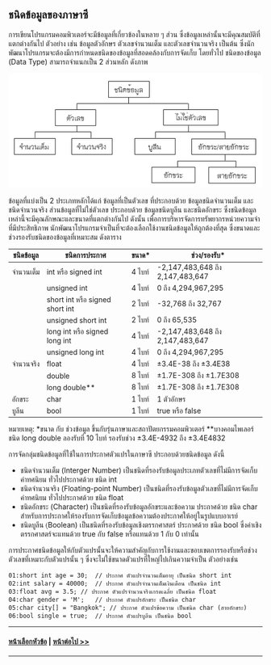 ## ชนิดข้อมูลของภาษาซี

การเขียนโปรแกรมคอมพิวเตอร์จะมีข้อมูลที่เกี่ยวข้องในหลาย ๆ ส่วน ซึ่งข้อมูลเหล่านั้นจะมีคุณสมบัติที่แตกต่างกันไป ตัวอย่าง เช่น ข้อมูลตัวอักษร ตัวเลขจำนวนเต็ม และตัวเลขจำนวนจริง เป็นต้น ซึ่งนักพัฒนาโปรแกรมจะต้องมีการกำหนดชนิดของข้อมูลที่สอดคล้องกับการจัดเก็บ โดยทั่วไป ชนิดของข้อมูล (Data Type) สามารถจำแนกเป็น 2 ส่วนหลัก ดังภาพ

<img src=img/0401.png>

ข้อมูลที่แบ่งเป็น 2 ประเภทหลักได้แก่ ข้อมูลที่เป็นตัวเลข ที่ประกอบด้วย ข้อมูลชนิดจำนวนเต็ม และชนิดจำนวนจริง ส่วนข้อมูลที่ไม่ใช่ตัวเลข ประกอบด้วย ข้อมูลชนิดบูลีน และชนิดอักขระ ซึ่งชนิดข้อมูลเหล่านี้จะมีคุณลักษณะและขนาดที่แตกต่างกันไป ดังนั้น เพื่อการบริหารจัดการทรัพยากรหน่วยความจำที่มีประสิทธิภาพ นักพัฒนาโปรแกรมจำเป็นที่จะต้องเลือกใช้งานชนิดข้อมูลให้ถูกต้องที่สุด ซึ่งขนาดและช่วงรองรับชนิดของข้อมูลที่เหมาะสม ดังตาราง

| ชนิดข้อมูล | ชนิดการประกาศ | ขนาด* | ช่วง/รองรับ* |
| --- | --- | ---- | ---- |
| จำนวนเต็ม	| int หรือ signed int | 4 ไบท์ | -2,147,483,648 ถึง 2,147,483,647 |
|	| unsigned int | 4 ไบท์	| 0 ถึง 4,294,967,295 |
|	| short int หรือ signed short int |	2 ไบท์ |	-32,768 ถึง 32,767 |
|	| unsigned short int | 2 ไบท์	| 0  ถึง 65,535 |
|	| long int หรือ signed long int | 4 ไบท์ | -2,147,483,648 ถึง 2,147,483,647 |
|	| unsigned long int | 4 ไบท์ | 0 ถึง 4,294,967,295 |
| จำนวนจริง |	float |	4 ไบท์ | ±3.4E-38 ถึง ±3.4E38 |
|	| double | 8 ไบท์ | ±1.7E-308 ถึง ±1.7E308 |
|	| long double** |	8 ไบท์ |	±1.7E-308 ถึง ±1.7E308 |
|	อักขระ |char | 1 ไบท์ | 1 ตัวอักษร |
|	บูลีน |	bool | 1 ไบท์ | true หรือ false |


หมายเหตุ: *ขนาด กับ ช่วงข้อมูล ขึ้นกับรุ่นภาษาและสถาปัตยกรรมคอมพิวเตอร์ **บางคอมไพเลอร์ชนิด long double ลองรับที่ 10 ไบท์ รองรับช่วง ±3.4E-4932 ถึง ±3.4E4832

การจัดกลุ่มชนิดข้อมูลที่ใช้ในการประกาศตัวแปรในภาษาซี ประกอบด้วยชนิดข้อมูล ดังนี้
* ชนิดจำนวนเต็ม (Interger Number) เป็นชนิดที่รองรับข้อมูลประเภทตัวเลขที่ไม่มีการจัดเก็บค่าทศนิยม ทั่วไปประกาศด้วย ชนิด int 
* ชนิดจำนวนจริง (Floating-point Number) เป็นชนิดที่รองรับข้อมูลตัวเลขที่ไม่มีการจัดเก็บค่าทศนิยม ทั่วไปประกาศด้วย ชนิด float 
* ชนิดอักขระ (Character) เป็นชนิดที่รองรับข้อมูลอักขระและข้อความ ประกาศด้วย ชนิด char สำหรับการประกาศให้รองรับการจัดเก็บข้อมูลข้อความต้องประกาศให้อยู่ในรูปแบบอาเรย์
* ชนิดบูลีน (ฺBoolean) เป็นชนิดที่รองรับข้อมูลเชิงตรรกศาสตร์ ประกาศด้วย ชนิด bool ซึ่งค่าเชิงตรรกศาสตร์จะแทนด้วย true กับ false หรือแทนด้วย 1 กับ 0 เท่านั้น

การประกาศชนิดข้อมูลให้กับตัวแปรนั้นจะให้ความสำคัญกับการใช้งานและขอบเขตการรองรับหรือช่วงตัวเลขที่เหมาะกับตัวแปรนั้น ๆ ซึ่งจะไม่ใช้ขนาดตัวแปรที่ใหญ่ไปเกินความจำเป็น  ตัวอย่างเช่น

```
01:short int age = 30;	// ประกาศ ตัวแปรจำนวนเต็มอายุ เป็นชนิด short int
02:int salary = 40000;	// ประกาศ ตัวแปรจำนวนเต็มเงินเดือน เป็นชนิด int
03:float avg = 3.5;	// ประกาศ ตัวแปรจำนวนจริงเกรดเฉลี่ย เป็นชนิด float
04:char gender = 'M';	// ประกาศ ตัวแปรอักขระ เป็นชนิด char
05:char city[] = "Bangkok";	// ประกาศ ตัวแปรข้อความ เป็นชนิด char (สายอักขระ)
06:bool single = true;	// ประกาศ ตัวแปรบูลีน เป็นชนิด bool
```

---
#### [หน้าเลือกหัวข้อ](README.md) | [หน้าต่อไป >>](0402.md)
---

